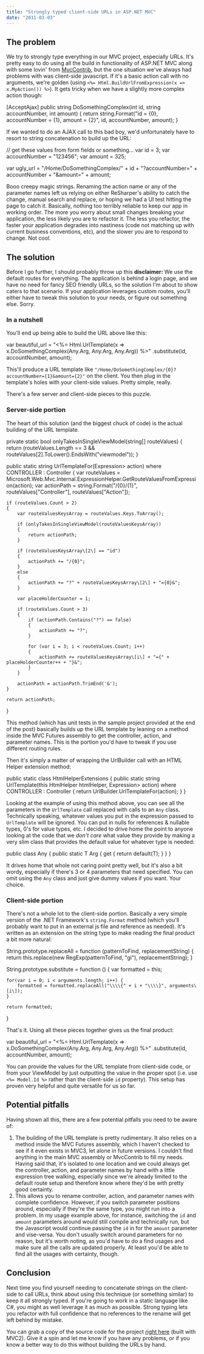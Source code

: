 ```yaml
---
title: "Strongly typed client-side URLs in ASP.NET MVC"
date: "2011-03-03"
---
```


## The problem

We try to strongly type everything in our MVC project, especially URLs. It's pretty easy to do using all the build in functionality of ASP.NET MVC along with some lovin' from [MvcContrib](http://mvccontrib.codeplex.com/), but the one situation we've always had problems with was client-side javascript. If it's a basic action call with no arguments, we're golden (using `<%= Html.BuildUrlFromExpression(x => x.MyAction()) %>`). It gets tricky when we have a slightly more complex action though:

\[AcceptAjax\]
public string DoSomethingComplex(int id, string accountNumber, int amount)
{
	return string.Format("id = {0}, accountNumber = {1}, amount = {2}", id, accountNumber, amount);
}

If we wanted to do an AJAX call to this bad boy, we'd unfortunately have to resort to string concatenation to build up the URL:

// get these values from form fields or something...
var id = 3;
var accountNumber = "123456";
var amount = 325;

var ugly\_url = "/Home/DoSomethingComplex/" + id + "?accountNumber=" + accountNumber + "&amount=" + amount;

Booo creepy magic strings. Renaming the action name or any of the parameter names left us relying on either ReSharper's ability to catch the change, manual search and replace, or hoping we had a UI test hitting the page to catch it. Basically, nothing too terribly reliable to keep our app in working order. The more you worry about small changes breaking your application, the less likely you are to refactor it. The less you refactor, the faster your application degrades into nastiness (code not matching up with current business conventions, etc), and the slower you are to respond to change. Not cool.

## The solution

Before I go further, I should probably throw up this **disclaimer:** We use the default routes for everything. The application is behind a login page, and we have no need for fancy SEO friendly URLs, so the solution I'm about to show caters to that scenario. If your application leverages custom routes, you'll either have to tweak this solution to your needs, or figure out something else. Sorry.

### In a nutshell

You'll end up being able to build the URL above like this:

var beautiful\_url = "<%= Html.UrlTemplate(x => x.DoSomethingComplex(Any.Arg, Any.Arg, Any.Arg)) %>"
						.substitute(id, accountNumber, amount); 

This'll produce a URL template like `"/Home/DoSomethingComplex/{0}?accountNumber={1}&amount={2}"` on the client. You then plug in the template's holes with your client-side values. Pretty simple, really.

There's a few server and client-side pieces to this puzzle.

### Server-side portion

The heart of this solution (and the biggest chuck of code) is the actual building of the URL template.

private static bool onlyTakesInSingleViewModel(string\[\] routeValues)
{
	return (routeValues.Length == 3 && routeValues\[2\].ToLower().EndsWith("viewmodel"));
}

public static string UrlTemplateFor(Expression\> action) where CONTROLLER : Controller
{
	var routeValues = Microsoft.Web.Mvc.Internal.ExpressionHelper.GetRouteValuesFromExpression(action);
	var actionPath = string.Format("/{0}/{1}", routeValues\["Controller"\], routeValues\["Action"\]);

	if (routeValues.Count > 2)
	{
		var routeValuesKeysArray = routeValues.Keys.ToArray();

		if (onlyTakesInSingleViewModel(routeValuesKeysArray))
		{
			return actionPath;
		}

		if (routeValuesKeysArray\[2\] == "id")
		{
			actionPath += "/{0}";
		}
		else
		{
			actionPath += "?" + routeValuesKeysArray\[2\] + "={0}&";
		}

		var placeHolderCounter = 1;

		if (routeValues.Count > 3)
		{
			if (actionPath.Contains("?") == false)
			{
				actionPath += "?";
			}

			for (var i = 3; i < routeValues.Count; i++)
			{
				actionPath += routeValuesKeysArray\[i\] + "={" + placeHolderCounter++ + "}&";
			}
		}

		actionPath = actionPath.TrimEnd('&');
	}

	return actionPath;
} 

This method (which has unit tests in the sample project provided at the end of the post) basically builds up the URL template by leaning on a method inside the MVC Futures assembly to get the controller, action, and parameter names. This is the portion you'd have to tweak if you use different routing rules.

Then it's simply a matter of wrapping the UrlBuilder call with an HTML Helper extension method:

public static class HtmlHelperExtensions
{
	public static string UrlTemplate(this HtmlHelper htmlHelper, Expression\> action) where CONTROLLER : Controller
	{
		return UrlBuilder.UrlTemplateFor(action);
	}
} 

Looking at the example of using this method above, you can see all the parameters in the `UrlTemplate` call replaced with calls to an `Any` class. Technically speaking, whatever values you put in the expression passed to `UrlTemplate` will be ignored. You can put in nulls for references & nullable types, 0's for value types, etc. I decided to drive home the point to anyone looking at the code that we _don't care_ what value they provide by making a very slim class that provides the default value for whatever type is needed:

public class Any {
	public static T Arg
	{
		get { return default(T); }
	}
} 

It drives home that whole not caring point pretty well, but it's also a bit wordy, especially if there's 3 or 4 parameters that need specified. You can omit using the `Any` class and just give dummy values if you want. Your choice.

### Client-side portion

There's not a whole lot to the client-side portion. Basically a very simple version of the .NET Framework's `string.Format` method (which you'll probably want to put in an external js file and reference as needed). It's written as an extension on the string type to make reading the final product a bit more natural:

String.prototype.replaceAll = function (patternToFind, replacementString) {
	return this.replace(new RegExp(patternToFind, "gi"), replacementString);
}

String.prototype.substitute = function () {
	var formatted = this;

	for(var i = 0; i < arguments.length; i++) {
		formatted = formatted.replaceAll("\\\\{" + i + "\\\\}", arguments\[i\]);
	}

	return formatted;
}

That's it. Using all these pieces together gives us the final product:

var beautiful\_url = "<%= Html.UrlTemplate(x => x.DoSomethingComplex(Any.Arg, Any.Arg, Any.Arg)) %>"
						.substitute(id, accountNumber, amount); 

You can provide the values for the URL template from client-side code, or from your ViewModel by just outputting the value in the proper spot (i.e. use `<%= Model.Id %>` rather than the client-side `id` property). This setup has proven very helpful and quite versatile for us so far.

## Potential pitfalls

Having shown all this, there are a few potential pitfalls you need to be aware of:

1. The building of the URL template is pretty rudimentary. It also relies on a method inside the MVC Futures assembly, which I haven't checked to see if it even exists in MVC3, let alone in future versions. I couldn't find anything in the main MVC assembly or MvcContrib to fill my needs. Having said that, it's isolated to one location and we could always get the controller, action, and parameter names by hand with a little expression tree walking, especially since we're already limited to the default route setup and therefore know where they'd be with pretty good certainty.
2. This allows you to rename controller, action, and parameter names with complete confidence. However, if you switch parameter positions around, especially if they're the same type, you might run into a problem. In my usage example above, for instance, switching the `id` and `amount` parameters around would still compile and technically run, but the Javascript would continue passing the `id` in for the `amount` parameter and vise-versa. You don't usually switch around parameters for no reason, but it's worth noting, as you'd have to do a find usages and make sure all the calls are updated properly. At least you'd be able to find all the usages with certainty, though.

## Conclusion

Next time you find yourself needing to concatenate strings on the client-side to call URLs, think about using this technique (or something similar) to keep it all strongly typed. If you're going to work in a static language like C#, you might as well leverage it as much as possible. Strong typing lets you refactor with full confidence that no references to the rename will get left behind by mistake.

You can grab a copy of the source code for the project [right here](https://github.com/DarrellMozingo/Blog/tree/master/StronglyTypedMvcClientSideUrls) (built with MVC2). Give it a spin and let me know if you have any problems, or if you know a better way to do this without building the URLs by hand.
